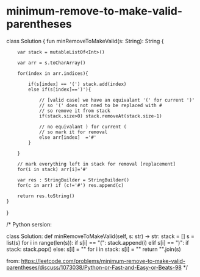 # minimum-remove-to-make-valid-parentheses

class Solution {
    fun minRemoveToMakeValid(s: String): String {
        
        var stack = mutableListOf<Int>()

        var arr = s.toCharArray()
        
        for(index in arr.indices){
            
            if(s[index] == '(') stack.add(index)  
            else if(s[index]==')'){
                
                // [valid case] we have an equivalant '(' for current ')'
                // so '(' does not nned to be replaced with #
                // so remove it from stack
                if(stack.size>0) stack.removeAt(stack.size-1)
                
                // no equivalant ) for current (
                // so mark it for removal
                else arr[index]  ='#'
            }
            
        }
        
        // mark everything left in stack for removal [replacement]
        for(i in stack) arr[i]='#'
        
        var res : StringBuilder = StringBuilder()
        for(c in arr) if (c!='#') res.append(c)
        
        return res.toString()
    }
}

/* Python sersion:

class Solution:
    def minRemoveToMakeValid(self, s: str) -> str:
        stack = []
        s = list(s)
        for i in range(len(s)):
            if s[i] == "(": stack.append(i)
            elif s[i] == ")":
                if stack: stack.pop()
                else: s[i] = ""
        for i in stack:
            s[i] = ""
        return "".join(s)
    
from: https://leetcode.com/problems/minimum-remove-to-make-valid-parentheses/discuss/1073038/Python-or-Fast-and-Easy-or-Beats-98
*/
